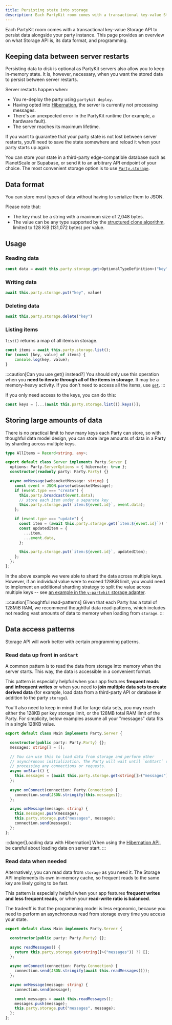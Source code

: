 ```yaml
---
title: Persisting state into storage
description: Each PartyKit room comes with a transactional key-value Storage API to persist data alongside your party instance.
---
```


Each PartyKit room comes with a transactional key-value Storage API to persist data alongside your party instance. This page provides an overview on what Storage API is, its data format, and programming.

## Keeping data between server restarts

Persisting data to disk is optional as PartyKit servers also allow you to keep in-memory state. It is, however, necessary, when you want the stored data to persist between server restarts.

Server restarts happen when:

- You re-deploy the party using `partykit deploy`.
- Having opted into [Hibernation](/guides/scaling-partykit-servers-with-hibernation/), the server is currently not processing messages.
- There's an unexpected error in the PartyKit runtime (for example, a hardware fault).
- The server reaches its maximum lifetime.

If you want to guarantee that your party state is not lost between server restarts, you'll need to save the state somewhere and reload it when your party starts up again.

You can store your state in a third-party edge-compatible database such as PlanetScale or Supabase, or send it to an arbitrary API endpoint of your choice. The most convenient storage option is to use [`Party.storage`](/reference/partyserver-api/#partystorage/).

## Data format

You can store most types of data without having to serialize them to JSON.

Please note that:

- The key must be a string with a maximum size of 2,048 bytes.
- The value can be any type supported by the [structured clone algorithm](https://developer.mozilla.org/en-US/docs/Web/API/Web_Workers_API/Structured_clone_algorithm), limited to 128 KiB (131,072 bytes) per value.

## Usage

### Reading data

```ts
const data = await this.party.storage.get<OptionalTypeDefinition>("key");
```

### Writing data

```ts
await this.party.storage.put("key", value)
```

### Deleting data

```ts
await this.party.storage.delete("key")
```

### Listing items

`list()` returns a map of all items in storage.

```ts
const items = await this.party.storage.list();
for (const [key, value] of items) {
    console.log(key, value);
}
```

:::caution[Can you use get() instead?]
You should only use this operation when you **need to iterate through all of the items in storage**. It may be a memory-heavy activity. If you don't need to access all the items, use [`get`](#reading-data).
:::

If you only need access to the keys, you can do this:

```ts
const keys = [...(await this.party.storage.list()).keys()];
```

## Storing large amounts of data

There is no practical limit to how many keys each Party can store, so with thoughful data model design, you can store large amounts of data in a Party by sharding across multiple keys.

```ts
type AllItems = Record<string, any>;

export default class Server implements Party.Server {
  options: Party.ServerOptions = { hibernate: true };
  constructor(readonly party: Party.Party) {}

  async onMessage(websocketMessage: string) {
    const event = JSON.parse(websocketMessage);
    if (event.type === "create") {
      this.party.broadcast(event.data);
      // store each item under a separate key
      this.party.storage.put(`item:${event.id}`, event.data);
    };

    if (event.type === "update") {
      const item = (await this.party.storage.get(`item:${event.id}`)) ?? {};
      const updatedItem = {
        ...item,
        ...event.data,
      };

      this.party.storage.put(`item:${event.id}`, updatedItem);
    };
  };
};
```

In the above example we were able to shard the data across multiple keys. However, if an individual value were to exceed 128KiB limit, you would need to implement an additional sharding strategy to split the value across multiple keys -- see [an example in the `y-partykit` storage adapter](https://github.com/partykit/partykit/blob/7f307216f33dbef8fb61963cac7ce88ce8e8f769/packages/y-partykit/src/storage.ts#L79C1-L97C2).

:::caution[Thoughtful read-patterns]
Given that each Party has a total of 128MiB RAM, we recommend thoughtful data read-patterns, which includes not reading vast amounts of data to memory when loading from `storage`.
:::

## Data access patterns

Storage API will work better with certain programming patterns.

### Read data up front in `onStart`

A common pattern is to read the data from storage into memory when the server starts. This way, the data is accessible in a convenient format.

This pattern is especially helpful when your app features **frequent reads and infrequent writes** or when you need to **join multiple data sets to create derived data** (for example, load data from a third-party API or database in addition to the party `storage`).

You'll also need to keep in mind that for large data sets, you may reach either the 128KB per key storage limit, or the 128MB total RAM limit of the Party. For simplicity, below examples assume all your "messages" data fits in a single 128KB value.

```ts
export default class Main implements Party.Server {

  constructor(public party: Party.Party) {};
  messages: string[] = [];

  // You can use this to load data from storage and perform other
  // asynchronous initialization. The Party will wait until `onStart` completes before
  // processing any connections or requests.
  async onStart() {
    this.messages = (await this.party.storage.get<string[]>("messages")) ?? [];
  };
  
  async onConnect(connection: Party.Connection) {
    connection.send(JSON.stringify(this.messages));
  };

  async onMessage(message: string) {
    this.messages.push(message);
    this.party.storage.put("messages", message);
    connection.send(message);
  };
};
```

:::danger[Loading data with Hibernation]
When using the [Hibernation API](/guides/scaling-partykit-servers-with-hibernation/), be careful about loading data on server start.
:::

### Read data when needed

Alternatively, you can read data from `storage` as you need it. The Storage API implements its own in-memory cache, so frequent reads to the same key are likely going to be fast.

This pattern is especially helpful when your app features **frequent writes and less frequent reads**, or when your **read-write ratio is balanced**.

The tradeoff is that the programming model is less ergonomic, because you need to perform an asynchronous read from storage every time you access your state.

```ts
export default class Main implements Party.Server {

  constructor(public party: Party.Party) {};

  async readMessages() {
    return this.party.storage.get<string[]>("messages")) ?? [];
  };

  async onConnect(connection: Party.Connection) {
    connection.send(JSON.stringify(await this.readMessages()));
  };

  async onMessage(message: string) {
    connection.send(message);

    const messages = await this.readMessages();
    messages.push(message);
    this.party.storage.put("messages", message);
  };
};
```
